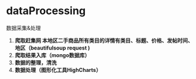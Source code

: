 # dataProcessing
数据采集&amp;处理 <br> 
1. **爬取赶集网 本地区二手商品所有类目的详情有类目、标题、价格、发帖时间、地区（beautifulsoup request )** <br> 
2. **爬取结果入库（mongo数据库）** <br> 
3. **数据的整理，清洗** <br> 
4. **数据处理（图形化工具HighCharts）** <br> 
 
